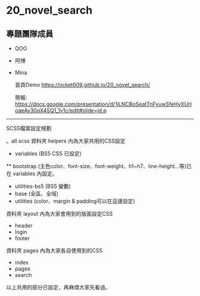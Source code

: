 # 20_novel_search

## 專題團隊成員

- QOO
- 阿博
- Mina

  首頁Demo https://ocket609.github.io/20_novel_search/
  
  簡報: https://docs.google.com/presentation/d/1jLNCBoSeatTnFyuwSfeHyXUrIoaeAv30qX4SQ1_1v1c/edit#slide=id.p


----------
SCSS檔案設定規劃

。all.scss
資料夾 helpers 內為大家共用的CSS設定
- variables (BS5 CSS 已設定)

** bootstrap (主色color、font-size、font-weight、h1~h7、line-height...等)已在 variables 內設定。

- utilities-bs5 (BS5 變數)
- base (全區、全域)
- utilities (color、margin & padding可以在這邊設定)

資料夾 layout 內為大家會用到的版面設定CSS

- header
- login
- footer

資料夾 pages 內為大家各自使用到的CSS

- index
- pages
- search

以上共用的部分已設定，再麻煩大家先看過。

